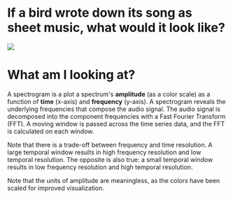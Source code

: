 # If a bird wrote down its song as sheet music, what would it look like?

<a href="https://youtu.be/BFwcstHAd04" target="_blank">
    <img src="readme/bird-video.png">
</a>

# What am I looking at?

A spectrogram is a plot a spectrum's **amplitude** (as a color scale) as a function of **time** (x-axis) and **frequency** (y-axis). A spectrogram reveals the underlying frequencies that compose the audio signal. The audio signal is decomposed into the component frequencies with a Fast Fourier Transform (FFT). A moving window is passed across the time series data, and the FFT is calculated on each window.

Note that there is a trade-off between frequency and time resolution. A large temporal window results in high frequency resolution and low temporal resolution. The opposite is also true: a small temporal window results in low frequency resolution and high temporal resolution.

Note that the units of amplitude are meaningless, as the colors have been scaled for improved visualization.  

[//]: # ([![Watch the video]&#40;https://img.youtube.com/vi/sHFS9C0AFZ0/default.jpg&#41;]&#40;https://youtu.be/sHFS9C0AFZ0&#41;)